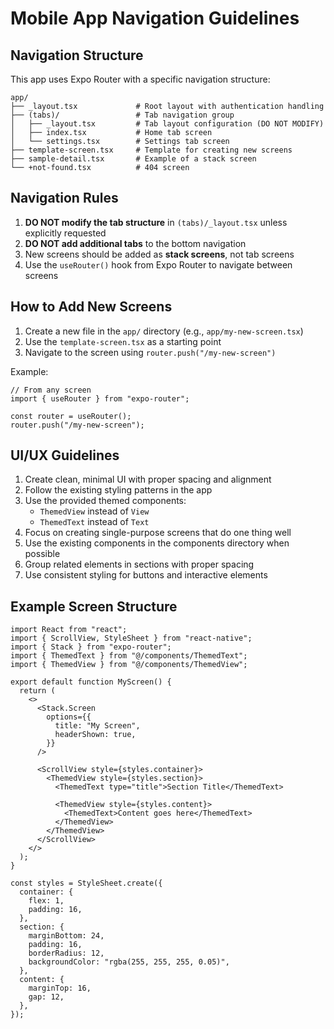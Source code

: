 # Mobile App Navigation Guidelines

## Navigation Structure

This app uses Expo Router with a specific navigation structure:

```
app/
├── _layout.tsx             # Root layout with authentication handling
├── (tabs)/                 # Tab navigation group
│   ├── _layout.tsx         # Tab layout configuration (DO NOT MODIFY)
│   ├── index.tsx           # Home tab screen
│   └── settings.tsx        # Settings tab screen
├── template-screen.tsx     # Template for creating new screens
├── sample-detail.tsx       # Example of a stack screen
└── +not-found.tsx          # 404 screen
```

## Navigation Rules

1. **DO NOT modify the tab structure** in `(tabs)/_layout.tsx` unless explicitly requested
2. **DO NOT add additional tabs** to the bottom navigation
3. New screens should be added as **stack screens**, not tab screens
4. Use the `useRouter()` hook from Expo Router to navigate between screens

## How to Add New Screens

1. Create a new file in the `app/` directory (e.g., `app/my-new-screen.tsx`)
2. Use the `template-screen.tsx` as a starting point
3. Navigate to the screen using `router.push("/my-new-screen")`

Example:

```tsx
// From any screen
import { useRouter } from "expo-router";

const router = useRouter();
router.push("/my-new-screen");
```

## UI/UX Guidelines

1. Create clean, minimal UI with proper spacing and alignment
2. Follow the existing styling patterns in the app
3. Use the provided themed components:
   - `ThemedView` instead of `View`
   - `ThemedText` instead of `Text`
4. Focus on creating single-purpose screens that do one thing well
5. Use the existing components in the components directory when possible
6. Group related elements in sections with proper spacing
7. Use consistent styling for buttons and interactive elements

## Example Screen Structure

```tsx
import React from "react";
import { ScrollView, StyleSheet } from "react-native";
import { Stack } from "expo-router";
import { ThemedText } from "@/components/ThemedText";
import { ThemedView } from "@/components/ThemedView";

export default function MyScreen() {
  return (
    <>
      <Stack.Screen
        options={{
          title: "My Screen",
          headerShown: true,
        }}
      />

      <ScrollView style={styles.container}>
        <ThemedView style={styles.section}>
          <ThemedText type="title">Section Title</ThemedText>

          <ThemedView style={styles.content}>
            <ThemedText>Content goes here</ThemedText>
          </ThemedView>
        </ThemedView>
      </ScrollView>
    </>
  );
}

const styles = StyleSheet.create({
  container: {
    flex: 1,
    padding: 16,
  },
  section: {
    marginBottom: 24,
    padding: 16,
    borderRadius: 12,
    backgroundColor: "rgba(255, 255, 255, 0.05)",
  },
  content: {
    marginTop: 16,
    gap: 12,
  },
});
```
